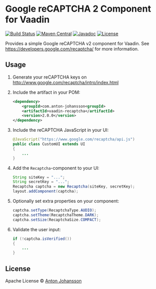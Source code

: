 # Google reCAPTCHA 2 Component for Vaadin

[![Build Status](https://img.shields.io/travis/anton-johansson/vaadin-recaptcha/master.svg)](https://travis-ci.org/anton-johansson/vaadin-recaptcha)
[![Maven Central](https://maven-badges.herokuapp.com/maven-central/com.anton-johansson/vaadin-recaptcha/badge.svg)](https://maven-badges.herokuapp.com/maven-central/com.anton-johansson/vaadin-recaptcha)
[![Javadoc](https://javadoc-emblem.rhcloud.com/doc/com.anton-johansson/vaadin-recaptcha/badge.svg)](http://www.javadoc.io/doc/com.anton-johansson/vaadin-recaptcha)
[![License](https://img.shields.io/hexpm/l/plug.svg?maxAge=2592000)](https://raw.githubusercontent.com/anton-johansson/vaadin-recaptcha/master/LICENSE)

Provides a simple Google reCAPTCHA v2 component for Vaadin. See https://developers.google.com/recaptcha/ for more information.

## Usage

1. Generate your reCAPTCHA keys on http://www.google.com/recaptcha/intro/index.html

2. Include the artifact in your POM:
	```xml
	<dependency>
		<groupId>com.anton-johansson<groupId>
		<artifactId>vaadin-recaptcha</artifactId>
		<version>2.0.0</version>
	</dependency>
	```


3. Include the reCAPTCHA JavaScript in your UI:
	```java
	@JavaScript("https://www.google.com/recaptcha/api.js")
	public class CustomUI extends UI
	{
	    ...
	}
	```
    
4. Add the ```Recaptcha```-component to your UI:
	```java
	String siteKey = "...";
	String secretKey = "...";
	Recaptcha captcha = new Recaptcha(siteKey, secretKey);
	layout.addComponent(captcha);
	```
    
5. Optionally set extra properties on your component:
	```java
	captcha.setType(RecaptchaType.AUDIO);
	captcha.setTheme(RecaptchaTheme.DARK);
	captcha.setSize(RecaptchaSize.COMPACT);
	```
    
6. Validate the user input:
	```java
	if (!captcha.isVerified())
	{
	    ...
	}
    ```

## License

Apache License © [Anton Johansson](https://github.com/anton-johansson)
